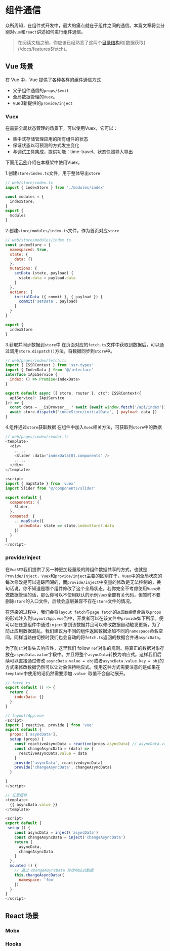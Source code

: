 # 组件通信
众所周知，在组件式开发中，最大的痛点就在于组件之间的通信。本篇文章将会分别对`vue`和`react`讲述如何进行组件通信。

> 在阅读文档之前，你应该已经熟悉了这两个[目录结构](/docs/features$structure)和[数据获取](/docs/features$fetch)。

## Vue 场景
在 Vue 中，Vue 提供了各种各样的组件通信方式
- 父子组件通信的`props/$emit`
- 全局数据管理的`Vuex`。
- vue3新提供的`provide/inject`
### Vuex
在需要全局状态管理的场景下，可以使用Vuex，它可以：
- 集中式存储管理应用的所有组件的状态
- 保证状态以可预测的方式发生变化
- 与调试工具集成，提供功能：time-travel、状态快照导入导出

下面用[示例](https://github.com/ykfe/ssr/tree/dev/example/midway-vue3-ssr)介绍在本框架中使用Vuex。

1.创建`store/index.tx`文件，用于整体导出`store`
```javascript
// web/store/index.tx
import { indexStore } from './modules/index'

const modules = {
  indexStore,
}
export {
  modules
}
```

2.创建`store/modules/index.ts`文件，作为首页对应`store`
```javascript
// web/store/modules/index.ts
const indexStore = {
  namespaced: true,
  state: {
    data: {}
  },
  mutations: {
    setData (state, payload) {
      state.data = payload.data
    }
  },
  actions: {
    initialData ({ commit }, { payload }) {
      commit('setData', payload)
    }
  }
}

export {
  indexStore
}
```

3.获取并同步数据到`store`中
在页面对应的`fetch.ts`文件中获取到数据后，可以通过调用`store.dispatch()`方法，将数据同步到`store`中。

```javascript
// web/pages/index/fetch.ts
import { ISSRContext } from 'ssr-types'
import { IndexData } from '@/interface'
interface IApiService {
  index: () => Promise<IndexData>
}

export default async ({ store, router }, ctx?: ISSRContext<{
  apiService?: IApiService
}>) => {
  const data = __isBrowser__ ? await (await window.fetch('/api/index')).json() : await ctx?.apiService?.index()
  await store.dispatch('indexStore/initialData', { payload: data })
}
```

4.组件通过`store`获取数据
在组件中加入`Vuex`相关方法，可获取到`store`中的数据

```javascript
// web/pages/index/render.ts
<template>
  <div>
    .....
    <Slider :data="indexData[0].components" />
    .....
  </div>
</template>

<script>
import { mapState } from 'vuex'
import Slider from '@/components/slider'

export default {
  components: {
    Slider,
  },
  computed: {
    ...mapState({
      indexData: state => state.indexStore?.data
    })
  }
}
</script>
```

### provide/inject
在`Vue3`中我们提供了另一种更加轻量级的跨组件数据共享的方式，也就是`Provide/Inject`，`Vuex`和`provide/inject`主要的区别在于，`Vuex`中的全局状态的每次修改是可以追踪回溯的，而`provide/inject`中变量的修改是无法控制的，换句话说，你不知道是哪个组件修改了这个全局状态。若你完全不考虑使用`Vuex`来做数据管理的话，那么你可以不使用默认的示例`Vuex`全部有关代码，但暂时不要删除`store`的入口文件，后续会底层兼容不存在`store`文件的情况。

在渲染的过程中，我们会将`layout fetch`与`page fetch`的`返回数据`组合后以`props`的形式注入到`layout/App.vue`当中，开发者可以在该文件中`provide`如下所示。便可以在任意组件中通过`inject`拿到该数据并且可以修改数据自动触发更新，为了防止应用数据混乱，我们建议为不同的组件返回数据添加不同的`namespace`命名空间。同样当路由切换时我们也会自动的将`fetch.ts`返回的数据合并进`asyncData`。

为了防止对象失去响应性，这里我们 follow `ref`对象的规则。将真正的数据对象存放在`asyncData.value`字段中。并且将整个`asyncData`转换为响应式。这样我们后续可以直接通过修改 `asyncData.value = obj`或者`asyncData.value.key = obj`的方式来修改数据仍然可以让对象保持响应式。使用这种方式需要注意的是如果在`template`中使用的话仍然需要添加`.value `取值不会自动展开。

```javascript
// fetch.ts
export default () => {
  return {
    indexData: {}
  }
}
```

```javascript
// layout/App.vue
<script>
import { reactive, provide } from 'vue'
export default {
  props: ['asyncData'],
  setup (props) {
    const reactiveAsyncData = reactive(props.asyncData) // asyncData.value 是 fetch.ts 的返回值，将 provide 的数据变为响应式
    const changeAsyncData = (data) => {
      reactiveAsyncData.value = data
    }
    provide('asyncData', reactiveAsyncData)
    provide('changeAsyncData', changeAsyncData)
  }

}
</script>
```

```javascript
// 任意组件
<template>
  {{ asyncData.value }}
</template>

<script>
export default {
 setup () {
    const asyncData = inject('asyncData')
    const changeAsyncData = inject('changeAsyncData')
    return {
      asyncData,
      changeAsyncData
    }
  },
  mounted () {
    // 通过 changeAsyncData 修改响应式数据
    this.changeAsyncData({
      namespace: 'foo'
    })
  }
}
</script>
```

## React 场景

### Mobx

### Hooks
